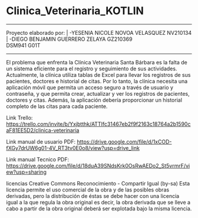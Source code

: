 # Clinica_Veterinaria_KOTLIN
_____________________________________________ 
Proyecto elaborado por:                       |
-YESENIA NICOLE NOVOA VELASQUEZ NV210134      |
-DIEGO BENJAMIN GUERRERO ZELAYA GZ210369   
DSM941 G01T
______________________________________________

El problema que enfrenta la Clínica Veterinaria Santa Bárbara es la falta de un sistema eficiente para el registro y seguimiento de sus actividades. Actualmente, la clínica utiliza tablas de Excel para llevar los registros de sus pacientes, doctores e historial de citas. 
Por lo tanto, la clínica necesita una aplicación móvil que permita un acceso seguro a través de usuario y contraseña, y que permita crear, actualizar y ver los registros de pacientes, doctores y citas. Además, la aplicación debería proporcionar un historial completo de las citas para cada paciente. 

Link Trello:
https://trello.com/invite/b/Yxjbtthk/ATTIfc31467eb2f9f2163c18764a2b1590caF81EE5D2/clinica-veterinaria

Link manual de usuario PDF:
https://drive.google.com/file/d/1xCOD-fXGy7drUW6g01-4V_RT3tv0E0o8/view?usp=drive_link

Link manual Tecnico PDF:
https://drive.google.com/file/d/18duA39SNdsKrk0OsRwAEDo2_St5vrmrF/view?usp=sharing

licencias Creative Commons
Reconocimiento - Compartir Igual (by-sa)
Esta licencia permite el uso comercial de la obra y de las posibles obras derivadas, pero la distribución de éstas se debe hacer con una licencia igual a la que regula la obra original 
es decir, la obra derivada que se lleve a cabo a partir de la obra original deberá ser explotada bajo la misma licencia.


